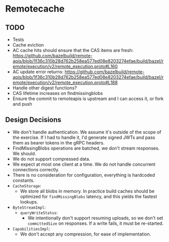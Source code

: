 # Remotecache

## TODO
- Tests
- Cache eviction
- AC cache hits should ensure that the CAS items are fresh: https://github.com/bazelbuild/remote-apis/blob/1f36c310b28d762b258ea577ed08e8203274efae/build/bazel/remote/execution/v2/remote_execution.proto#L160
- AC update error returns: https://github.com/bazelbuild/remote-apis/blob/1f36c310b28d762b258ea577ed08e8203274efae/build/bazel/remote/execution/v2/remote_execution.proto#L188
- Handle other digest functions?
- CAS lifetime increases on findmissingblobs
- Ensure the commit to remoteapis is upstream and I can access it, or fork and push

## Design Decisions

- We don't handle authentication. We assume it's outside of the scope of the exercise. 
  If I had to handle it, I'd generate signed JWTs and pass them as bearer tokens in the gRPC headers.
- FindMissingBlobs operations are batched, we don't stream responses. We should.
- We do not support compressed data.
- We expect at most one client at a time. We do not handle concurrent connections correctly.
- There is no consideration for configuration, everything is hardcoded constants.
- `CacheStorage`:
  - We store all blobs in memory. In practice build caches should be optimized for `findMissingBlobs` latency, and this yields the fastest lookups.
- `ByteStreamImpl`:
  - `queryWriteStatus`:
    - We intentionally don't support resuming uploads, so we don't set `committedSize` on responses. If a write fails, it must be re-started.
- `CapabilitiesImpl`:
  - We don't accept any compression, for ease of implementation.